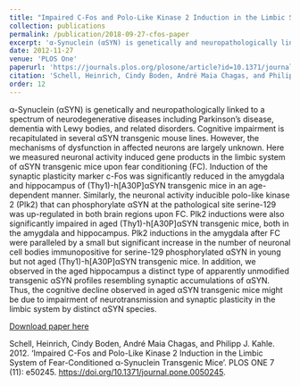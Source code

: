 ```yaml
---
title: "Impaired C-Fos and Polo-Like Kinase 2 Induction in the Limbic System of Fear-Conditioned α-Synuclein Transgenic Mice"
collection: publications
permalink: /publication/2018-09-27-cfos-paper
excerpt: 'α-Synuclein (αSYN) is genetically and neuropathologically linked to a spectrum of neurodegenerative diseases including Parkinson’s disease, dementia with Lewy bodies, and related disorders. Cognitive impairment is recapitulated in several αSYN transgenic mouse lines. However, the mechanisms of dysfunction in affected neurons are largely unknown. Here we measured neuronal activity induced gene products in the limbic system of αSYN transgenic mice upon fear conditioning (FC). Induction of the synaptic plasticity marker c-Fos was significantly reduced in the amygdala and hippocampus of (Thy1)-h[A30P]αSYN transgenic mice in an age-dependent manner. Similarly, the neuronal activity inducible polo-like kinase 2 (Plk2) that can phosphorylate αSYN at the pathological site serine-129 was up-regulated in both brain regions upon FC. Plk2 inductions were also significantly impaired in aged (Thy1)-h[A30P]αSYN transgenic mice, both in the amygdala and hippocampus. Plk2 inductions in the amygdala after FC were paralleled by a small but significant increase in the number of neuronal cell bodies immunopositive for serine-129 phosphorylated αSYN in young but not aged (Thy1)-h[A30P]αSYN transgenic mice. In addition, we observed in the aged hippocampus a distinct type of apparently unmodified transgenic αSYN profiles resembling synaptic accumulations of αSYN. Thus, the cognitive decline observed in aged αSYN transgenic mice might be due to impairment of neurotransmission and synaptic plasticity in the limbic system by distinct αSYN species.'
date: 2012-11-27
venue: 'PLOS One'
paperurl: 'https://journals.plos.org/plosone/article?id=10.1371/journal.pone.0050245'
citation: 'Schell, Heinrich, Cindy Boden, André Maia Chagas, and Philipp J. Kahle. 2012. &quot;Impaired C-Fos and Polo-Like Kinase 2 Induction in the Limbic System of Fear-Conditioned α-Synuclein Transgenic Mice&quot; <i>PLOS One</i>. 7 (11).'
order: 12
---
```


α-Synuclein (αSYN) is genetically and neuropathologically linked to a spectrum of neurodegenerative diseases including Parkinson’s disease, dementia with Lewy bodies, and related disorders. Cognitive impairment is recapitulated in several αSYN transgenic mouse lines. However, the mechanisms of dysfunction in affected neurons are largely unknown. Here we measured neuronal activity induced gene products in the limbic system of αSYN transgenic mice upon fear conditioning (FC). Induction of the synaptic plasticity marker c-Fos was significantly reduced in the amygdala and hippocampus of (Thy1)-h[A30P]αSYN transgenic mice in an age-dependent manner. Similarly, the neuronal activity inducible polo-like kinase 2 (Plk2) that can phosphorylate αSYN at the pathological site serine-129 was up-regulated in both brain regions upon FC. Plk2 inductions were also significantly impaired in aged (Thy1)-h[A30P]αSYN transgenic mice, both in the amygdala and hippocampus. Plk2 inductions in the amygdala after FC were paralleled by a small but significant increase in the number of neuronal cell bodies immunopositive for serine-129 phosphorylated αSYN in young but not aged (Thy1)-h[A30P]αSYN transgenic mice. In addition, we observed in the aged hippocampus a distinct type of apparently unmodified transgenic αSYN profiles resembling synaptic accumulations of αSYN. Thus, the cognitive decline observed in aged αSYN transgenic mice might be due to impairment of neurotransmission and synaptic plasticity in the limbic system by distinct αSYN species.

[Download paper here](https://journals.plos.org/plosone/article?id=10.1371/journal.pone.0050245)


Schell, Heinrich, Cindy Boden, André Maia Chagas, and Philipp J. Kahle. 2012. ‘Impaired C-Fos and Polo-Like Kinase 2 Induction in the Limbic System of Fear-Conditioned α-Synuclein Transgenic Mice’. PLOS ONE 7 (11): e50245. https://doi.org/10.1371/journal.pone.0050245.
